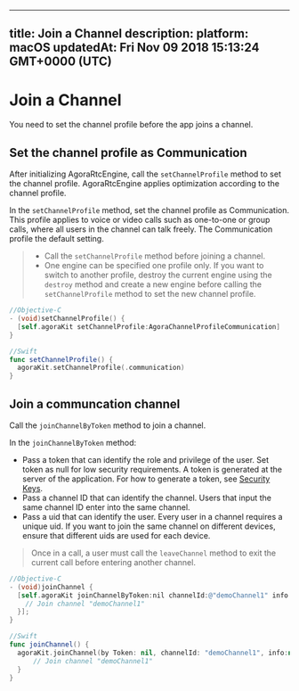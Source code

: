 
---
title: Join a Channel
description: 
platform: macOS
updatedAt: Fri Nov 09 2018 15:13:24 GMT+0000 (UTC)
---
# Join a Channel
You need to set the channel profile before the app joins a channel.

## Set the channel profile as Communication
After initializing AgoraRtcEngine, call the `setChannelProfile` method to set the channel profile. AgoraRtcEngine applies optimization according to the channel profile.

In the `setChannelProfile` method, set the channel profile as Communication. This profile applies to voice or video calls such as one-to-one or group calls, where all users in the channel can talk freely. The Communication profile the default setting.

> - Call the `setChannelProfile` method before joining a channel.
> - One engine can be specified one profile only. If you want to switch to another profile, destroy the current engine using the `destroy` method and create a new engine before calling the `setChannelProfile` method to set the new channel profile.

```objective-c
//Objective-C
- (void)setChannelProfile() {
  [self.agoraKit setChannelProfile:AgoraChannelProfileCommunication]
}
```

```swift
//Swift
func setChannelProfile() {
  agoraKit.setChannelProfile(.communication)
}
```

## Join a communcation channel
Call the `joinChannelByToken` method to join a channel. 

In the `joinChannelByToken` method:

- Pass a token that can identify the role and privilege of the user. Set token as null for low security requirements. A token is generated at the server of the application. For how to generate a token, see [Security Keys](../../en/Video/token.md).
- Pass a channel ID that can identify the channel. Users that input the same channel ID enter into the same channel.
- Pass a uid that can identify the user. Every user in a channel requires a unique uid. If you want to join the same channel on different devices, ensure that different uids are used for each device.

> Once in a call, a user must call the `leaveChannel` method to exit the current call before entering another channel.

```objective-c
//Objective-C
- (void)joinChannel {
  [self.agoraKit joinChannelByToken:nil channelId:@"demoChannel1" info:nil uid:0 joinSuccess:^(NSString *channel, NSUInteger uid, NSInteger elapsed) {
    // Join channel "demoChannel1"
  }];
}
```

```swift
//Swift
func joinChannel() {
  agoraKit.joinChannel(by Token: nil, channelId: "demoChannel1", info:nil, uid:0){[weak self] (sid, uid, elapsed) -> Void in
      // Join channel "demoChannel1"
  }
}
```

